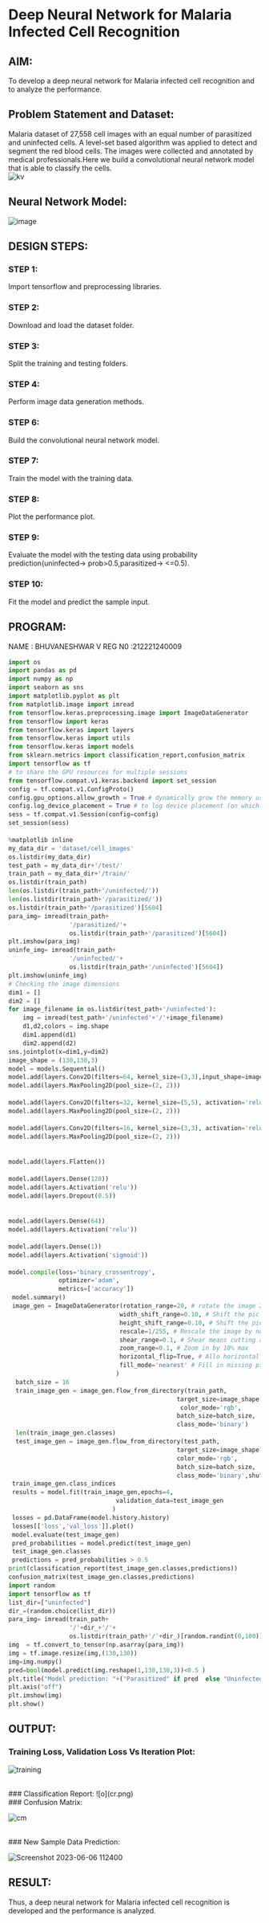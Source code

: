 # Deep Neural Network for Malaria Infected Cell Recognition

## AIM:

To develop a deep neural network for Malaria infected cell recognition and to analyze the performance.

## Problem Statement and Dataset:
Malaria dataset of 27,558 cell images with an equal number of parasitized and uninfected cells. A level-set based algorithm was applied to detect and segment the red blood cells. The images were collected and annotated by medical professionals.Here we build a convolutional neural network model that is able to classify the cells.
<br>
![kv](https://user-images.githubusercontent.com/75235334/193736032-b5847f1f-f002-4edc-912a-eaf48444f1b0.jpg)

## Neural Network Model:
![image]()
<br>
## DESIGN STEPS:

### STEP 1:
Import tensorflow and preprocessing libraries.
### STEP 2:
Download and load the dataset folder.
### STEP 3:
Split the  training and testing folders.
### STEP 4:
Perform image data generation methods.
### STEP 6:
Build the convolutional neural network model.
### STEP 7:
Train the model with the training data.
### STEP 8:
Plot the performance plot.
### STEP 9:
Evaluate the model with the testing data using probability prediction(uninfected-> prob>0.5,parasitized-> <=0.5).
### STEP 10:
Fit the model and predict the sample input.

## PROGRAM:
NAME : BHUVANESHWAR V
REG N0 :212221240009
```python
import os
import pandas as pd
import numpy as np
import seaborn as sns
import matplotlib.pyplot as plt
from matplotlib.image import imread
from tensorflow.keras.preprocessing.image import ImageDataGenerator
from tensorflow import keras
from tensorflow.keras import layers
from tensorflow.keras import utils
from tensorflow.keras import models
from sklearn.metrics import classification_report,confusion_matrix
import tensorflow as tf
# to share the GPU resources for multiple sessions
from tensorflow.compat.v1.keras.backend import set_session
config = tf.compat.v1.ConfigProto()
config.gpu_options.allow_growth = True # dynamically grow the memory used on the GPU
config.log_device_placement = True # to log device placement (on which device the operation ran)
sess = tf.compat.v1.Session(config=config)
set_session(sess)

%matplotlib inline
my_data_dir = 'dataset/cell_images'
os.listdir(my_data_dir)
test_path = my_data_dir+'/test/'
train_path = my_data_dir+'/train/'
os.listdir(train_path)
len(os.listdir(train_path+'/uninfected/'))
len(os.listdir(train_path+'/parasitized/'))
os.listdir(train_path+'/parasitized')[5604]
para_img= imread(train_path+
                 '/parasitized/'+
                 os.listdir(train_path+'/parasitized')[5604])
plt.imshow(para_img)
uninfe_img= imread(train_path+
                 '/uninfected/'+
                 os.listdir(train_path+'/uninfected')[5604])
plt.imshow(uninfe_img)
# Checking the image dimensions
dim1 = []
dim2 = []
for image_filename in os.listdir(test_path+'/uninfected'):
    img = imread(test_path+'/uninfected'+'/'+image_filename)
    d1,d2,colors = img.shape
    dim1.append(d1)
    dim2.append(d2)
sns.jointplot(x=dim1,y=dim2)
image_shape = (130,130,3)
model = models.Sequential()
model.add(layers.Conv2D(filters=64, kernel_size=(3,3),input_shape=image_shape, activation='relu',))
model.add(layers.MaxPooling2D(pool_size=(2, 2)))

model.add(layers.Conv2D(filters=32, kernel_size=(5,5), activation='relu',))
model.add(layers.MaxPooling2D(pool_size=(2, 2)))

model.add(layers.Conv2D(filters=16, kernel_size=(3,3), activation='relu',))
model.add(layers.MaxPooling2D(pool_size=(2, 2)))


model.add(layers.Flatten())

model.add(layers.Dense(128))
model.add(layers.Activation('relu'))
model.add(layers.Dropout(0.5))


model.add(layers.Dense(64))
model.add(layers.Activation('relu'))

model.add(layers.Dense(1))
model.add(layers.Activation('sigmoid'))

model.compile(loss='binary_crossentropy',
              optimizer='adam',
              metrics=['accuracy'])
 model.summary()
 image_gen = ImageDataGenerator(rotation_range=20, # rotate the image 20 degrees
                               width_shift_range=0.10, # Shift the pic width by a max of 5%
                               height_shift_range=0.10, # Shift the pic height by a max of 5%
                               rescale=1/255, # Rescale the image by normalzing it.
                               shear_range=0.1, # Shear means cutting away part of the image (max 10%)
                               zoom_range=0.1, # Zoom in by 10% max
                               horizontal_flip=True, # Allo horizontal flipping
                               fill_mode='nearest' # Fill in missing pixels with the nearest filled value
                              )
  batch_size = 16
  train_image_gen = image_gen.flow_from_directory(train_path,
                                               target_size=image_shape[:2],
                                                color_mode='rgb',
                                               batch_size=batch_size,
                                               class_mode='binary')
  len(train_image_gen.classes)
  test_image_gen = image_gen.flow_from_directory(test_path,
                                               target_size=image_shape[:2],
                                               color_mode='rgb',
                                               batch_size=batch_size,
                                               class_mode='binary',shuffle=False)
 train_image_gen.class_indices
 results = model.fit(train_image_gen,epochs=4,
                              validation_data=test_image_gen
                             )
 losses = pd.DataFrame(model.history.history)
 losses[['loss','val_loss']].plot()
 model.evaluate(test_image_gen)
 pred_probabilities = model.predict(test_image_gen)
 test_image_gen.classes
 predictions = pred_probabilities > 0.5
print(classification_report(test_image_gen.classes,predictions))
confusion_matrix(test_image_gen.classes,predictions)
import random
import tensorflow as tf
list_dir=["uninfected"]
dir_=(random.choice(list_dir))
para_img= imread(train_path+
                 '/'+dir_+'/'+
                 os.listdir(train_path+'/'+dir_)[random.randint(0,100)])
img  = tf.convert_to_tensor(np.asarray(para_img))
img = tf.image.resize(img,(130,130))
img=img.numpy()
pred=bool(model.predict(img.reshape(1,130,130,3))<0.5 )
plt.title("Model prediction: "+("Parasitized" if pred  else "Uninfected")+"\nActual Value: "+str(dir_))
plt.axis("off")
plt.imshow(img)
plt.show()
```

## OUTPUT:

### Training Loss, Validation Loss Vs Iteration Plot:
![training](https://github.com/BHUVANESHWAR-BHUVIOP/malaria-cell-recognition/assets/94155099/b2d492d2-b2f8-4c0b-832c-8c9b033d4975)


<br>
### Classification Report:
![o](cr.png)


<br>
### Confusion Matrix:

![cm](https://github.com/BHUVANESHWAR-BHUVIOP/malaria-cell-recognition/assets/94155099/47f1e68a-6ca6-452d-b808-831969947968)

<br>
### New Sample Data Prediction:


![Screenshot 2023-06-06 112400](https://github.com/BHUVANESHWAR-BHUVIOP/malaria-cell-recognition/assets/94155099/2b978ec6-df1f-490c-b5a1-309e54c48d9c)



## RESULT:
Thus, a deep neural network for Malaria infected cell recognition is developed and the performance is analyzed.
